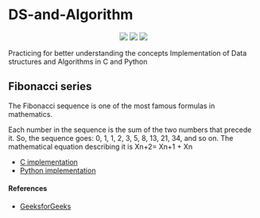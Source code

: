 # DS-and-Algorithm

<p align="center">
<img src="https://img.shields.io/badge/license-MIT-blue.svg">
<img src="https://img.shields.io/badge/Made with-C-green.svg">
<img src="https://img.shields.io/badge/Made with-Python-green.svg">
</p> 

Practicing for better understanding the concepts
Implementation of Data structures and Algorithms in C and Python

## Fibonacci series
The Fibonacci sequence is one of the most famous formulas in mathematics.

Each number in the sequence is the sum of the two numbers that precede it. So, the sequence goes: 0, 1, 1, 2, 3, 5, 8, 13, 21, 34, and so on. The mathematical equation describing it is Xn+2= Xn+1 + Xn

* [C implementation](https://github.com/gowtham758550/DS-and-Algorithm/blob/main/C/fibonacci.c)
* [Python implementation](https://github.com/gowtham758550/DS-and-Algorithm/blob/main/Python/fibonacci.py)

#### References 
* [GeeksforGeeks](https://www.geeksforgeeks.org/program-for-nth-fibonacci-number/) 

